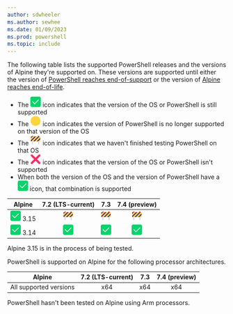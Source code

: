 ```yaml
---
author: sdwheeler
ms.author: sewhee
ms.date: 01/09/2023
ms.prod: powershell
ms.topic: include
---
```

<!-- markdownlint-disable first-line-h1 -->
The following table lists the supported PowerShell releases and the versions of Alpine they're
supported on. These versions are supported until either the version of
[PowerShell reaches end-of-support][lifecycle] or the version of
[Alpine reaches end-of-life][eol-alpine].

- The ![Supported][1] icon indicates that the version of the OS or PowerShell is still supported
- The ![Out of Support][4] icon indicates the version of PowerShell is no longer supported on that
  version of the OS
- The ![In Test][2] icon indicates that we haven't finished testing PowerShell on that OS
- The ![Not Supported][3] icon indicates that the version of the OS or PowerShell isn't supported
- When both the version of the OS and the version of PowerShell have a ![Supported][1] icon, that
  combination is supported

[1]: ../../media/shared/check-mark-button_2705.svg
[2]: ../../media/shared/construction-sign_1f6a7.svg
[3]: ../../media/shared/cross-mark_274c.svg
[4]: ../../media/shared/large-yellow-circle_1f7e1.svg

|        Alpine        | 7.2 (LTS-current) |       7.3       |  7.4 (preview)  |
| :------------------: | :---------------: | :-------------: | :-------------: |
| ![Supported][1] 3.15 |   ![In Test][2]   |  ![In Test][2]  |  ![In Test][2]  |
| ![Supported][1] 3.14 |  ![Supported][1]  | ![Supported][1] | ![Supported][1] |

Alpine 3.15 is in the process of being tested.

PowerShell is supported on Alpine for the following processor architectures.

|         Alpine         | 7.2 (LTS-current) |  7.3  | 7.4 (preview) |
| ---------------------- | :---------------: | :---: | :-----------: |
| All supported versions |        x64        |  x64  |      x64      |

PowerShell hasn't been tested on Alpine using Arm processors.

[lifecycle]: /powershell/scripting/install/powershell-support-lifecycle
[eol-alpine]: https://alpinelinux.org/releases/
